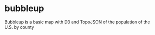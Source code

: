 bubbleup
========

Bubbleup is a basic map with D3 and TopoJSON of the population of the U.S. by county

